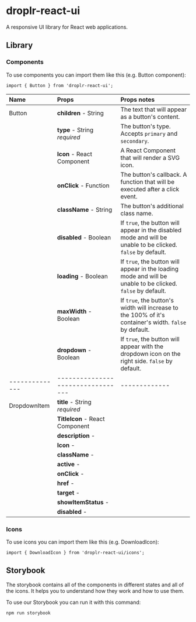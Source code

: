 # droplr-react-ui

A responsive UI library for React web applications.

## Library

### Components

To use components you can import them like this (e.g. Button component):

```
import { Button } from 'droplr-react-ui';
```

| Name         | Props                           | Props notes |
|:-------------|:--------------------------------|:------------|
| Button       | **children** - String           | The text that will appear as a button's content. |
|              | **type** - String *required*    | The button's type. Accepts `primary` and `secondary`. |
|              | **Icon** - React Component      | A React Component that will render a SVG icon. |
|              | **onClick** - Function          | The button's callback. A function that will be executed after a click event. |
|              | **className** - String          | The button's additional class name. |
|              | **disabled** - Boolean          | If `true`, the button will appear in the disabled mode and will be unable to be clicked. `false` by default. |
|              | **loading** - Boolean           | If `true`, the button will appear in the loading mode and will be unable to be clicked. `false` by default. |
|              | **maxWidth** - Boolean          | If `true`, the button's width will increase to the 100% of it's container's width. `false` by default. |
|              | **dropdown** - Boolean          | If `true`, the button will appear with the dropdown icon on the right side. `false` by default. |
|--------------|---------------------------------|-------------|
| DropdownItem | **title** - String *required*   | |
|              | **TitleIcon** - React Component | |
|              | **description** - | |
|              | **Icon** - | |
|              | **className** - | |
|              | **active** - | |
|              | **onClick** - | |
|              | **href** - | |
|              | **target** - | |
|              | **showItemStatus** - | |
|              | **disabled** - | |

### Icons

To use icons you can import them like this (e.g. DownloadIcon):

```
import { DownloadIcon } from 'droplr-react-ui/icons';
```

## Storybook

The storybook contains all of the components in different states and all of the icons.
It helps you to understand how they work and how to use them.

To use our Storybook you can run it with this command:

```
npm run storybook
```
